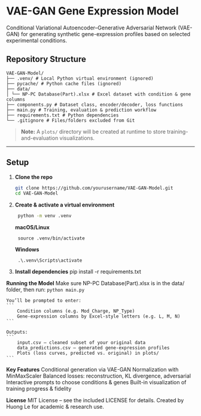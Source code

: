 # VAE-GAN Gene Expression Model
Conditional Variational Autoencoder–Generative Adversarial Network (VAE-GAN) for generating synthetic gene-expression profiles based on selected experimental conditions.

## Repository Structure
```
VAE-GAN-Model/
├── .venv/ # Local Python virtual environment (ignored)
├── pycache/ # Python cache files (ignored)
├── data/
│ └── NP-PC Database(Part).xlsx # Excel dataset with condition & gene columns
├── components.py # Dataset class, encoder/decoder, loss functions
├── main.py # Training, evaluation & prediction workflow
├── requirements.txt # Python dependencies
└── .gitignore # Files/folders excluded from Git
```
> **Note:** A `plots/` directory will be created at runtime to store training-and-evaluation visualizations.

---

## Setup

1. **Clone the repo**  
   ```bash
   git clone https://github.com/yourusername/VAE-GAN-Model.git
   cd VAE-GAN-Model
2. **Create & activate a virtual environment**
   ```bash
    python -m venv .venv
   ```
    **macOS/Linux**
   ```
    source .venv/bin/activate
   ```
    **Windows**
   ```
    .\.venv\Scripts\activate
   ```
4. **Install dependencies**
    pip install -r requirements.txt

**Running the Model**
    Make sure NP-PC Database(Part).xlsx is in the data/ folder, then run: 
    ```
        python main.py
    ```

    You’ll be prompted to enter:
    ```
        Condition columns (e.g. Mod_Charge, NP_Type)
        Gene-expression columns by Excel-style letters (e.g. L, M, N)
    ```

    Outputs:
    ```
        input.csv – cleaned subset of your original data
        data_predictions.csv – generated gene-expression profiles
        Plots (loss curves, predicted vs. original) in plots/
    ```

**Key Features**
    Conditional generation via VAE-GAN
    Normalization with MinMaxScaler
    Balanced losses: reconstruction, KL divergence, adversarial
    Interactive prompts to choose conditions & genes
    Built-in visualization of training progress & fidelity

**License**
    MIT License – see the included LICENSE for details.
    Created by Huong Le for academic & research use.
